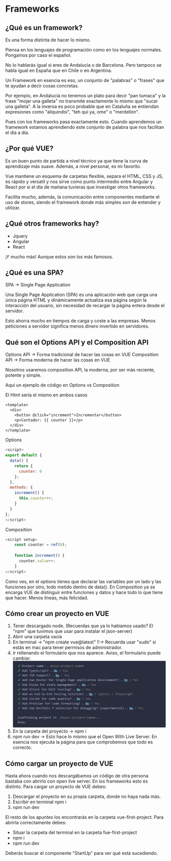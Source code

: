# Frameworks

## ¿Qué es un framework?
Es una forma distinta de hacer lo mismo. 

Piensa en los lenguajes de programación como en los lenguajes normales. Pongamos por caso el español. 

No lo hablarás igual si eres de Andalucía o de Barcelona. Pero tampoco se habla igual en España que en Chile o en Argentina.

Un Framework en esencia es eso, un conjunto de "palabras" o "frases" que te ayudan a decir cosas concretas. 

Por ejemplo, en Andalucía no tenemos un plato para decir "pan tumaca" y la frase "mojar una galleta" no transmite exactamente lo mismo que "sucar una galleta". 
A la inversa es poco probable que en Cataluña se entiendan expresiones como "aliquindoi", "teh qui ya, ome" o "merdellón".

Pues con los frameworks pasa exactamente esto. Cuando aprendemos un framework estamos aprendiendo este conjunto de palabra que nos facilitan el día a día.

## ¿Por qué VUE?
Es un buen punto de partida a nivel técnico ya que tiene la curva de aprendizaje más suave. Además, a nivel personal, es mi favorito. 

Vue mantiene un esquema de carpetas flexible, separa el HTML, CSS y JS, es rápido y versatil y nos sirve como punto intermedio entre Angular y React por si el día de mañana tuvieras que investigar otros frameworks. 

Facilita mucho, además, la comunicación entre componentes mediante el uso de stores, siendo el framework donde más simples son de entender y utilizar. 

## ¿Qué otros frameworks hay?
- Jquery
- Angular
- React

¡Y mucho más! Aunque estos son los más famosos.  

## ¿Qué es una SPA?
SPA -> Single Page Application

Una Single Page Application (SPA) es una aplicación web que carga una única página HTML y dinámicamente actualiza esa página según la interacción del usuario, sin necesidad de recargar la página entera desde el servidor.

Esto ahorra mucho en tiempos de carga y coste a las empresas. Menos peticiones a servidor significa menos dinero invertido en servidores.

## Qué son el Options API y el Composition API
Options API -> Forma tradicional de hacer las cosas en VUE
Composition API -> Forma moderna de hacer las cosas en VUE

Nosotros usaremos composition API, la moderna, por ser más reciente, potente y simple.

Aquí un ejemplo de código en Options vs Composition

El Html sería el mismo en ambos casos
```vue
<template>
  <div>
    <button @click="increment">Incrementar</button>
    <p>Contador: {{ counter }}</p>
  </div>
</template>
```

Options
```javaScript
<script>
export default {
  data() {
    return {
      counter: 0
    };
  },
  methods: {
    increment() {
      this.counter++;
    }
  }
};
</script>
```

Composition
```javaScript
<script setup>
    const counter = ref(0);

    function increment() {
      counter.value++;
    }
</script>
```

Como ves, en el options tienes que declarar las variables por un lado y las funciones por otro, todo metido dentro de data(). En Composition ya se encarga VUE de distinguir entre funciones y datos y hace todo lo que tiene que hacer. Menos líneas, más felicidad.

## Cómo crear un proyecto en VUE
1. Tener descargado node. (Recuerdas que ya lo habíamos usado? El "npm" que tuvimos que usar para instalar el json-server)
2. Abrir una carpeta vacía
3. En terminal -> "npm create vue@latest" !!-> Recuerda usar "sudo" si estás en mac para tener permisos de administrador. 
4. Ir rellenando el formulario que nos aparece. Aviso, el formulario puede cambiar. 
![alt text](image.png)
5. En la carpeta del proyecto -> npm i
6. npm run dev -> Esto hace lo mismo que el Open With Live Server. En esencia nos ejecuta la página para que comprobemos que todo es correcto. 

## Cómo cargar un proyecto de VUE
Hasta ahora cuando nos descargábamos un código de otra persona bastaba con abrirlo con open live server. En los frameworks esto es distinto. 
Para cargar un proyecto de VUE debes:
1. Descargar el proyecto en su propia carpeta, donde no haya nada más. 
2. Escribir en terminal npm i
3. npm run dev

El resto de los apuntes los encontrarás en la carpeta vue-first-project. Para abrirla correctamente debes: 
- Situar la carpeta del terminal en la carpeta fue-first-project
- npm i
- npm run dev

Deberás buscar el componente "StartUp" para ver qué está sucediendo.